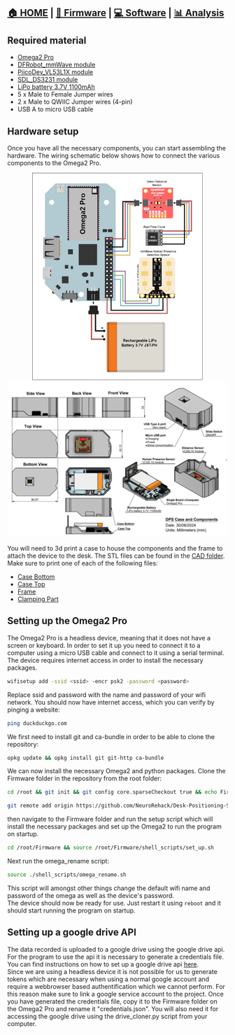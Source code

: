 <!-- add a link to go back to main readme file -->
## [🏠 HOME](../README.md) | [🔧 Firmware](./README.md) | [💻 Software](../Software/README.md) | [📊 Analysis](../Analysis/README.md)

## Required material
- [Omega2 Pro](https://onion.io/store/omega2-pro/)
- [DFRobot_mmWave module](https://www.dfrobot.com/product-2282.html)
- [PiicoDev_VL53L1X module](https://www.sparkfun.com/products/14722)
- [SDL_DS3231 module](https://www.jaycar.com.au/rtc-clock-module-for-raspberry-pi/p/XC9044?pos=1&queryId=f5734bdf10cb6c5024d07c37201f1d5b&sort=relevance&searchText=rtc)
- [LiPo battery 3.7V 1100mAh](https://core-electronics.com.au/polymer-lithium-ion-battery-1000mah-38458.html)
- 5 x Male to Female Jumper wires
- 2 x Male to QWIIC Jumper wires (4-pin)
- USB A to micro USB cable

## Hardware setup
Once you have all the necessary components, you can start assembling the hardware. The wiring schematic below shows how to connect the various components to the Omega2 Pro. 

<p align="center">
  <img src="../Documentation/Wiring_Diagram.png" width="390">
  <img src="../Documentation/DPS_mechanical_drawing.png" width="670">
</p>

You will need to 3d print a case to house the components and the frame to attach the device to the desk. The STL files can be found in the [CAD folder](../Documentation/CAD/). Make sure to print one of each of the following files:
- [Case Bottom](../Documentation/CAD/case_bottom.obj)
- [Case Top](../Documentation/CAD/case_top.obj)
- [Frame](../Documentation/CAD/frame.obj)
- [Clamping Part](../Documentation/CAD/clamping_part.obj)
  

## Setting up the Omega2 Pro
The Omega2 Pro is a headless device, meaning that it does not have a screen or keyboard. In order to set it up you need to connect it to a computer using a micro USB cable and connect to it using a serial terminal.
The device requires internet access in order to install the necessary packages.

```sh
wifisetup add -ssid <ssid> -encr psk2 -password <password>
```

Replace ssid and password with the name and password of your wifi network.
You should now have internet access, which you can verify by pinging a website:

```sh
ping duckduckgo.com
```

We first need to install git and ca-bundle in order to be able to clone the repository:
```sh
opkg update && opkg install git git-http ca-bundle
```
We can now install the necessary Omega2 and python packages. Clone the Firmware folder in the repository from the root folder:

```sh
cd /root && git init && git config core.sparseCheckout true && echo Firmware/ >> .git/info/sparse-checkout 
```
```sh
git remote add origin https://github.com/NeuroRehack/Desk-Positioning-System.git && git pull origin master
```
then navigate to the Firmware folder and run the setup script which will install the necessary packages and set up the Omega2 to run the program on startup.
```sh
cd /root/Firmware && source /root/Firmware/shell_scripts/set_up.sh
```
Next run the omega_rename script:
```sh
source ./shell_scripts/omega_rename.sh
```
This script will amongst other things change the default wifi name and password of the omega as well as the device's password.  
The device should now be ready for use. Just restart it using ```reboot``` and it should start running the program on startup.

## Setting up a google drive API
The data recorded is uploaded to a google drive using the google drive api. For the program to use the api it is necessary to generate a credentials file.
You can find instructions on how to set up a google drive api [here](https://developers.google.com/drive/api/quickstart/python).  
Since we are using a headless device it is not possible for us to generate tokens which are necessary when using a normal google account and require a webbrowser based authentification which we cannot perform. For this reason make sure to link a google service account to the project.
Once you have generated the credentials file, copy it to the Firmware folder on the Omega2 Pro and rename it "credentials.json". You will also need it for accessing the google drive using the drive_cloner.py script from your computer.